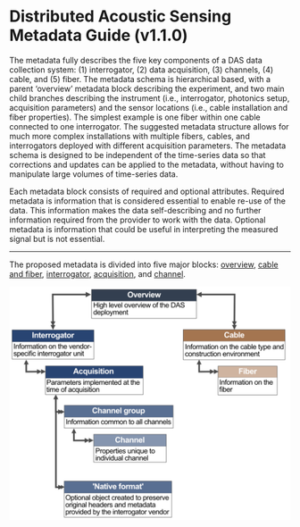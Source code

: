 # Distributed Acoustic Sensing Metadata Guide (v1.1.0)

The metadata fully describes the five key components of a DAS data collection system: (1) interrogator, (2) data acquisition, (3) channels, (4) cable, and (5) fiber. The metadata schema is hierarchical based, with a parent ‘overview’ metadata block describing the experiment, and two main child branches describing the instrument (i.e., interrogator, photonics setup, acquisition parameters) and the sensor locations (i.e., cable installation and fiber properties). The simplest example is one fiber within one cable connected to one interrogator. The suggested metadata structure allows for much more complex installations with multiple fibers, cables, and interrogators deployed with different acquisition parameters. The metadata schema is designed to be independent of the time-series data so that corrections and updates can be applied to the metadata, without having to manipulate large volumes of time-series data.

Each metadata block consists of required and optional attributes. Required metadata is information that is considered essential to enable re-use of the data. This information makes the data self-describing and no further information required from the provider to work with the data. Optional metadata is information that could be useful in interpreting the measured signal but is not essential.


---

The proposed metadata is divided into five major blocks: [overview](term_overview.md), [cable and fiber](term_cable_and_fiber.md), [interrogator](term_interrogator.md), [acquisition](term_acquisition.md), and [channel](term_channel.md).

![Conceptual model of the metadata schema (v1.1.0)](../figures/fig_metadata_schema_simple.png)


